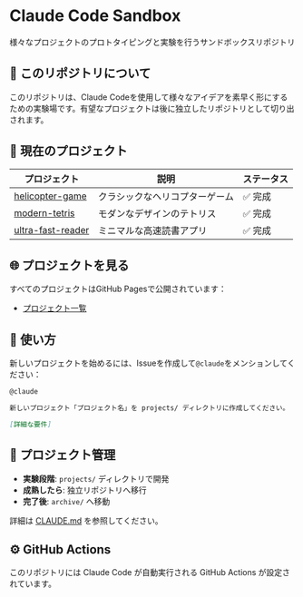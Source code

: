 # Claude Code Sandbox

様々なプロジェクトのプロトタイピングと実験を行うサンドボックスリポジトリ

## 🎯 このリポジトリについて

このリポジトリは、Claude Codeを使用して様々なアイデアを素早く形にするための実験場です。有望なプロジェクトは後に独立したリポジトリとして切り出されます。

## 📁 現在のプロジェクト

| プロジェクト | 説明 | ステータス |
|------------|------|----------|
| [helicopter-game](./projects/helicopter-game) | クラシックなヘリコプターゲーム | ✅ 完成 |
| [modern-tetris](./projects/modern-tetris) | モダンなデザインのテトリス | ✅ 完成 |
| [ultra-fast-reader](./projects/ultra-fast-reader) | ミニマルな高速読書アプリ | ✅ 完成 |

## 🌐 プロジェクトを見る

すべてのプロジェクトはGitHub Pagesで公開されています：
- [プロジェクト一覧](https://nichiki.github.io/claude-code-sandbox/projects/)

## 🚀 使い方

新しいプロジェクトを始めるには、Issueを作成して`@claude`をメンションしてください：

```markdown
@claude

新しいプロジェクト「プロジェクト名」を projects/ ディレクトリに作成してください。

[詳細な要件]
```

## 📝 プロジェクト管理

- **実験段階**: `projects/` ディレクトリで開発
- **成熟したら**: 独立リポジトリへ移行
- **完了後**: `archive/` へ移動

詳細は [CLAUDE.md](./CLAUDE.md) を参照してください。

## ⚙️ GitHub Actions

このリポジトリには Claude Code が自動実行される GitHub Actions が設定されています。
